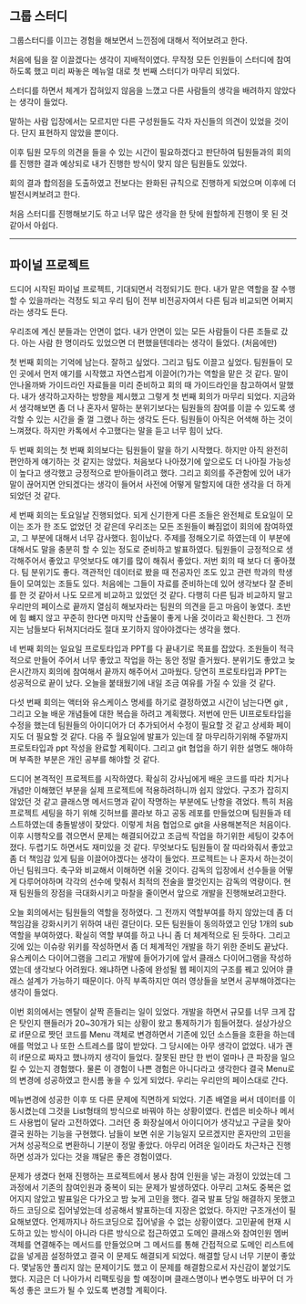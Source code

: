 ## 그룹 스터디

그룹스터디를 이끄는 경험을 해보면서 느낀점에 대해서 적어보려고 한다.

처음에 팀을 잘 이끌겠다는 생각이 지배적이였다.
무작정 모든 인원들이 스터디에 참여하도록 했고 미리 짜놓은 메뉴얼 대로 첫 번째 스터디가 마무리 되었다.

스터디를 하면서 체계가 잡혀있지 않음을 느꼈고 다른 사람들의 생각을 배려하지 않았다는 생각이 들었다.

말하는 사람 입장에서는 모르지만 다른 구성원들도 각자 자신들의 의견이 있었을 것이다. 단지 표현하지 않았을 뿐이다.

이후 팀원 모두의 의견을 들을 수 있는 시간이 필요하겠다고 판단하여 팀원들과의 회의를 진행한 결과
예상되로 내가 진행한 방식이 맞지 않은 팀원들도 있었다.

회의 결과 합의점을 도출하였고 전보다는 완화된 규칙으로 진행하게 되었으며 이후에 더 발전시켜보려고 한다.

처음 스터디를 진행해보기도 하고 너무 많은 생각을 한 탓에 원할하게 진행이 못 된 것 같아서 아쉽다.

---

## 파이널 프로젝트

드디어 시작된 파이널 프로젝트, 기대되면서 걱정되기도 한다.
내가 맡은 역할을 잘 수행할 수 있을까라는 걱정도 되고 우리 팀이 전부 비전공자여서 다른 팀과 비교되면 어쩌지라는 생각도 든다.

우리조에 계신 분들과는 안면이 없다. 내가 안면이 있는 모든 사람들이 다른 조들로 갔다.
아는 사람 한 명이라도 있었으면 더 편했을텐데라는 생각이 들었다. (처음에만)

첫 번째 회의는 기억에 남는다. 잘하고 싶었다. 그리고 팀도 이끌고 싶었다.
팀원들이 모인 곳에서 먼저 얘기를 시작했고 자연스럽게 이끌어(?)가는 역할을 맡은 것 같다.
말이 안나올까봐 가이드라인 자료들을 미리 준비하고 회의 때 가이드라인을 참고하여서 말했다.
내가 생각하고자하는 방향을 제시했고 그렇게 첫 번째 회의가 마무리 되었다.
지금와서 생각해보면 좀 더 나 혼자서 말하는 분위기보다는 팀원들의 참여를 이끌 수 있도록 생각할 수 있는 시간을 줄 껄 그랬나 하는 생각도 든다.
팀원들이 아직은 어색해 하는 것이 느껴졌다.
하지만 카톡에서 수고했다는 말을 듣고 너무 힘이 났다.

두 번째 회의는 첫 번째 회의보다는 팀원들이 말을 하기 시작했다. 하지만 아직 완전히 편안하게 얘기하는 것 같지는 않았다.
처음보다 나아졌기에 앞으로도 더 나아질 가능성이 높다고 생각했고 긍정적으로 받아들이려고 했다. 그리고 회의를 주관함에 있어 내가 말이 끊어지면 안되겠다는 생각이 들어서 사전에 어떻게 말할지에 대한 생각을 더 하게 되었던 것 같다.

세 번째 회의는 토요일날 진행되었다. 되게 신기한게 다른 조들은 완전체로 토요일이 모이는 조가 한 조도 없었던 것 같은데 우리조는 모든 조원들이 빠짐없이 회의에 참여하였고, 그 부분에 대해서 너무 감사했다. 힘이났다. 주제를 정해오기로 하였는데 이 부분에 대해서도 말을 충분히 할 수 있는 정도로 준비하고 발표하였다. 팀원들이 긍정적으로 생각해주어서 좋았고 무엇보다도 얘기를 많이 해줘서 좋았다. 저번 회의 때 보다 더 좋아졌다. 팀 분위기도 좋다.
객관적인 데이터로 봤을 때 전공자인 조도 있고 관련 학과의 학생들이 모여있는 조들도 있다. 처음에는 그들이 자료를 준비하는데 있어 생각보다 잘 준비를 한 것 같아서 나도 모르게 비교하고 있었던 것 같다. 다행히 다른 팀과 비교하지 말고 우리만의 페이스로 끝까지 열심히 해보자라는 팀원의 의견을 듣고 마음이 놓였다.
초반에 힘 뺴지 않고 꾸준히 한다면 마지막 산출물이 좋게 나올 것이라고 확신한다. 그 전까지는 남들보다 뒤쳐지더라도 절대 포기하지 않아야겠다는 생각을 했다.

네 번째 회의는 일요일 프로토타입과 PPT를 다 끝내기로 목표를 잡았다.
조원들이 적극적으로 만들어 주어서 너무 좋았고 작업을 하는 동안 정말 즐거웠다. 분위기도 좋았고 늦은시간까지 회의에 참여해서 끝까지 해주어서 고마웠다. 당연히 프로토타입과 PPT는 성공적으로 끝이 났다. 오늘을 붙태웠기에 내일 조금 여유를 가질 수 있을 것 같다.

다섯 번째 회의는 액터와 유스케이스 명세를 하기로 결정하였고 시간이 남는다면 git , 그리고 오늘 배운 개념들에 대한 복습을 하려고 계획했다.
저번에 만든 UI프로토타입을 수정을 했는데 팀원들의 아이디어가 더 추가되어서 수정이 필요할 것 같고 상세화 페이지도 더 필요할 것 같다. 다음 주 월요일에 발표가 있는데 잘 마무리하기위해 주말까지 프로토타입과 ppt 작성을 완료할 계획이다. 그리고 git 협업을 하기 위한 설명도 해야하며 부족한 부분은 개인 공부를 해야할 것 같다.

드디어 본격적인 프로젝트를 시작하였다. 확실히 강사님에게 배운 코드를 따라 치거나 개념만 이해했던 부분을 실제 프로젝트에 적용하려하니까 쉽지 않았다. 구조가 잡히지 않았던 것 같고 클래스명 메서드명과 같이 작명하는 부분에도 난항을 겪었다. 특히 처음 프로젝트 세팅을 하기 위해 깃허브를 콜라보 하고 공동 레포를 만들었으며 팀원들과 테스트하였는데 충돌발생이 잦았다. 이렇게 처음 협업으로 git을 사용해본적은 처음이다. 이후 시행착오를 겪으면서 문제는 해결되어갔고 조금씩 작업을 하기위한 세팅이 갖추어 졌다.
두렵기도 하면서도 재미있을 것 같다. 무엇보다도 팀원들이 잘 따라와줘서 좋았고 좀 더 책임감 있게 팀을 이끌어야겠다는 생각이 들었다. 프로젝트는 나 혼자서 하는것이 아닌 팀워크다. 축구와 비교해서 이해하면 쉬울 것이다. 감독의 입장에서 선수들을 어떻게 다루어야하며 각각의 선수에 맞춰서 최적의 전술을 짤것인지는 감독의 역량이다. 현재 팀원들의 장점을 극대화시키고 마찰을 줄이면서 앞으로 개발을 진행해보려고한다.

오늘 회의에서는 팀원들의 역할을 정하였다. 그 전까지 역할부여를 하지 않았는데 좀 더 책임감을 강화시키기 위하여 내린 결단이다. 모든 팀원들이 동의하였고 인당 1개의 sub역할을 부여하였다. 확실히 역할 부여를 하고 나니 좀 더 체계적으로 된 듯하다. 그리고 깃에 있는 이슈랑 위키를 작성하면서 좀 더 체계적인 개발을 하기 위한 준비도 끝났다. 유스케이스 다이어그램을 그리고 개발에 들어가기에 앞서 클래스 다이어그램을 작성하였는데 생각보다 어려웠다. 왜냐하면 나중에 완성될 웹 페이지의 구조를 꿰고 있어야 클래스 설계가 가능하기 때문이다. 아직 부족하지만 여러 영상들을 보면서 공부해야겠다는 생각이 들었다.

이번 회의에서는 멘탈이 살짝 흔들리는 일이 있었다. 개발을 하면서 규모를 너무 크게 잡은 탓인지 핸들러가 20~30개가 되는 상황이 왔고 통제하기가 힘들어졌다. 설상가상으로 if문으로 짯던 코드를 Menu 객체로 변경하면서 기존에 있던 소스들을 호환을 하는데 애를 먹었고 나 또한 스트레스를 많이 받았다. 그 당시에는 아무 생각이 없었다. 내가 괜히 if문으로 짜자고 했나까지 생각이 들었다. 잘못된 판단 한 번이 얼마나 큰 파장을 일으킬 수 있는지 경험했다. 물론 이 경험이 나쁜 경험은 아니다라고 생각한다 결국 Menu로의 변경에 성공하였고 한시름 놓을 수 있게 되었다. 우리는 우리만의 페이스대로 간다.

메뉴변경에 성공한 이후 또 다른 문제에 직면하게 되었다. 기존 배열을 써서 데이터를 이동시켰는데 그것을 List형태의 방식으로 바꿔야 하는 상황이였다. 컨셉은 비슷하나 메서드 사용법이 달라 고전하였다. 그러던 중 화장실에서 아이디어가 생각났고 구글을 찾아 결국 원하는 기능을 구현했다. 남들이 보면 쉬운 기능일지 모르겠지만 혼자만의 고민을 거쳐 성공적으로 변환하니 기분이 정말 좋았다. 아무리 어려운 일이라도 차근차근 진행하면 성과가 있다는 것을 꺠달은 좋은 경험이였다.

문제가 생겼다 현재 진행하는 프로젝트에서 봉사 참여 인원을 넣는 과정이 있었는데 그 과정에서 기존의 참여인원과 중복이 되는 문제가 발생하였다. 아무리 고쳐도 중복은 없어지지 않았고 발표일은 다가오고 밤 늦게 고민을 했다. 결국 발표 당일 해결하지 못했고 하드 코딩으로 집어넣었는데 성공해서 발표하는데 지장은 없었다. 하지만 구조개선이 필요해보였다. 언제까지나 하드코딩으로 집어넣을 수 없는 상황이였다. 고민끝에 현재 시도하고 있는 방식이 아니라 다른 방식으로 접근하였고 도메인 클래스와 참여인원 멤버 객체를 연결해주는 메서드를 만들었으며 그 메서드를 통해 간접적으로 도메인 리스트에 값을 넣게끔 설정하였고 결국 이 문제도 해결되게 되었다. 해결할 당시 너무 기분이 좋았다. 몇날동안 풀리지 않는 문제이기도 했고 이 문제를 해결함으로서 자신감이 붙었기도 했다. 지금은 더 나아가서 리팩토링을 할 예정이며 클래스명이나 변수명도 바꾸어 더 가독성 좋은 코드가 될 수 있도록 변경할 계획이다.
